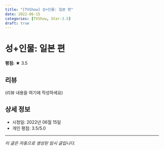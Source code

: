 ```yaml
---
title: "[TVShow] 성+인물: 일본 편"
date: 2022-06-15
categories: [TVShow, Star-3.5]
draft: true
---
```


# 성+인물: 일본 편

**평점:** ★ 3.5

## 리뷰

(리뷰 내용을 여기에 작성하세요)

## 상세 정보

- 시청일: 2022년 06월 15일
- 개인 평점: 3.5/5.0

---

*이 글은 자동으로 생성된 임시 글입니다.*
